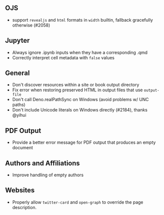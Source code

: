 ## OJS

- support `revealjs` and `html` formats in `width` builtin, fallback gracefully otherwise (#2058)

## Jupyter

- Always ignore .ipynb inputs when they have a corresponding .qmd
- Correctly interpret cell metadata with `false` values

## General

- Don't discover resources within a site or book output directory
- Fix error when restoring preserved HTML in output files that use `output-file`
- Don't call Deno.realPathSync on Windows (avoid problems w/ UNC paths)
- Don't include Unicode literals on Windows directly (#2184), thanks @yihui

## PDF Output

- Provide a better error message for PDF output that produces an empty document

## Authors and Affiliations

- Improve handling of empty authors

## Websites

- Properly allow `twitter-card` and `open-graph` to override the page description.
